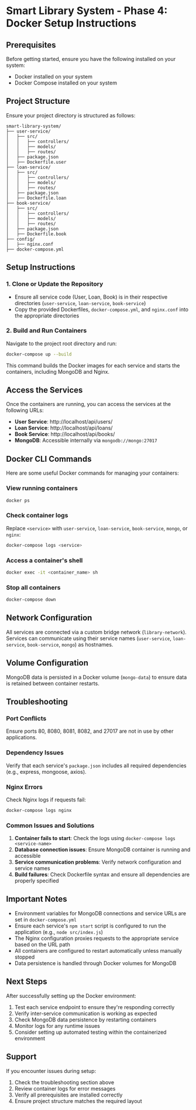 # Smart Library System - Phase 4: Docker Setup Instructions

## Prerequisites

Before getting started, ensure you have the following installed on your system:

- Docker installed on your system
- Docker Compose installed on your system

## Project Structure

Ensure your project directory is structured as follows:

```
smart-library-system/
├── user-service/
│   ├── src/
│   │   ├── controllers/
│   │   ├── models/
│   │   ├── routes/
│   ├── package.json
│   ├── Dockerfile.user
├── loan-service/
│   ├── src/
│   │   ├── controllers/
│   │   ├── models/
│   │   ├── routes/
│   ├── package.json
│   ├── Dockerfile.loan
├── book-service/
│   ├── src/
│   │   ├── controllers/
│   │   ├── models/
│   │   ├── routes/
│   ├── package.json
│   ├── Dockerfile.book
├── config/
│   ├── nginx.conf
├── docker-compose.yml
```

## Setup Instructions

### 1. Clone or Update the Repository

- Ensure all service code (User, Loan, Book) is in their respective directories (`user-service`, `loan-service`, `book-service`)
- Copy the provided Dockerfiles, `docker-compose.yml`, and `nginx.conf` into the appropriate directories

### 2. Build and Run Containers

Navigate to the project root directory and run:

```bash
docker-compose up --build
```

This command builds the Docker images for each service and starts the containers, including MongoDB and Nginx.

## Access the Services

Once the containers are running, you can access the services at the following URLs:

- **User Service**: http://localhost/api/users/
- **Loan Service**: http://localhost/api/loans/
- **Book Service**: http://localhost/api/books/
- **MongoDB**: Accessible internally via `mongodb://mongo:27017`

## Docker CLI Commands

Here are some useful Docker commands for managing your containers:

### View running containers
```bash
docker ps
```

### Check container logs
Replace `<service>` with `user-service`, `loan-service`, `book-service`, `mongo`, or `nginx`:
```bash
docker-compose logs <service>
```

### Access a container's shell
```bash
docker exec -it <container_name> sh
```

### Stop all containers
```bash
docker-compose down
```

## Network Configuration

All services are connected via a custom bridge network (`library-network`). Services can communicate using their service names (`user-service`, `loan-service`, `book-service`, `mongo`) as hostnames.

## Volume Configuration

MongoDB data is persisted in a Docker volume (`mongo-data`) to ensure data is retained between container restarts.

## Troubleshooting

### Port Conflicts
Ensure ports 80, 8080, 8081, 8082, and 27017 are not in use by other applications.

### Dependency Issues
Verify that each service's `package.json` includes all required dependencies (e.g., express, mongoose, axios).

### Nginx Errors
Check Nginx logs if requests fail:
```bash
docker-compose logs nginx
```

### Common Issues and Solutions

1. **Container fails to start**: Check the logs using `docker-compose logs <service-name>`
2. **Database connection issues**: Ensure MongoDB container is running and accessible
3. **Service communication problems**: Verify network configuration and service names
4. **Build failures**: Check Dockerfile syntax and ensure all dependencies are properly specified

## Important Notes

- Environment variables for MongoDB connections and service URLs are set in `docker-compose.yml`
- Ensure each service's `npm start` script is configured to run the application (e.g., `node src/index.js`)
- The Nginx configuration proxies requests to the appropriate service based on the URL path
- All containers are configured to restart automatically unless manually stopped
- Data persistence is handled through Docker volumes for MongoDB

## Next Steps

After successfully setting up the Docker environment:

1. Test each service endpoint to ensure they're responding correctly
2. Verify inter-service communication is working as expected
3. Check MongoDB data persistence by restarting containers
4. Monitor logs for any runtime issues
5. Consider setting up automated testing within the containerized environment

## Support

If you encounter issues during setup:

1. Check the troubleshooting section above
2. Review container logs for error messages
3. Verify all prerequisites are installed correctly
4. Ensure project structure matches the required layout
